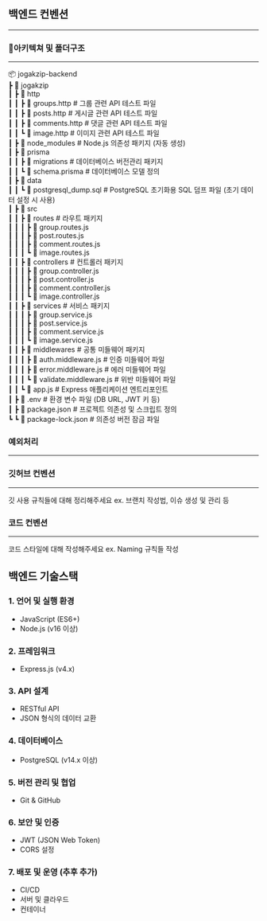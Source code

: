 ## 백엔드 컨벤션
---

### 📂아키텍쳐 및 폴더구조
---
📦 jogakzip-backend  
┣ 📂 jogakzip  
┃ ┣ 📂 http  
┃ ┃ ┣ 📄 groups.http # 그룹 관련 API 테스트 파일  
┃ ┃ ┣ 📄 posts.http # 게시글 관련 API 테스트 파일  
┃ ┃ ┣ 📄 comments.http # 댓글 관련 API 테스트 파일  
┃ ┃ ┗ 📄 image.http # 이미지 관련 API 테스트 파일  
┃ ┣ 📂 node_modules # Node.js 의존성 패키지 (자동 생성)  
┃ ┣ 📂 prisma  
┃ ┃ ┣ 📂 migrations # 데이터베이스 버전관리 패키지  
┃ ┃ ┗ 📄 schema.prisma # 데이터베이스 모델 정의  
┃ ┣ 📂 data  
┃ ┃ ┗ 📄 postgresql_dump.sql # PostgreSQL 초기화용 SQL 덤프 파일 (초기 데이터 설정 시 사용)  
┃ ┣ 📂 src  
┃ ┃ ┣ 📂 routes # 라우트 패키지  
┃ ┃ ┃ ┣ 📄 group.routes.js  
┃ ┃ ┃ ┣ 📄 post.routes.js  
┃ ┃ ┃ ┣ 📄 comment.routes.js  
┃ ┃ ┃ ┗ 📄 image.routes.js  
┃ ┃ ┣ 📂 controllers # 컨트롤러 패키지  
┃ ┃ ┃ ┣ 📄 group.controller.js  
┃ ┃ ┃ ┣ 📄 post.controller.js  
┃ ┃ ┃ ┣ 📄 comment.controller.js  
┃ ┃ ┃ ┗ 📄 image.controller.js  
┃ ┃ ┣ 📂 services # 서비스 패키지  
┃ ┃ ┃ ┣ 📄 group.service.js  
┃ ┃ ┃ ┣ 📄 post.service.js  
┃ ┃ ┃ ┣ 📄 comment.service.js  
┃ ┃ ┃ ┗ 📄 image.service.js  
┃ ┃ ┣ 📂 middlewares # 공통 미들웨어 패키지  
┃ ┃ ┃ ┣ 📄 auth.middleware.js # 인증 미들웨어 파일  
┃ ┃ ┃ ┣ 📄 error.middleware.js # 에러 미들웨어 파일  
┃ ┃ ┃ ┗ 📄 validate.middleware.js # 위반 미들웨어 파일  
┃ ┃ ┗ 📄 app.js  # Express 애플리케이션 엔트리포인트  
┃ ┣ 📄 .env # 환경 변수 파일 (DB URL, JWT 키 등)  
┃ ┣ 📄 package.json # 프로젝트 의존성 및 스크립트 정의  
┗ ┗ 📄 package-lock.json # 의존성 버전 잠금 파일  

### 예외처리
---



### 깃허브 컨벤션
---
깃 사용 규칙들에 대해 정리해주세요
ex. 브랜치 작성법, 이슈 생성 및 관리 등


### 코드 컨벤션
---
코드 스타일에 대해 작성해주세요
ex. Naming 규칙들 작성 

## 백엔드 기술스택
### 1. 언어 및 실행 환경
- JavaScript (ES6+)
- Node.js (v16 이상)

### 2. 프레임워크
- Express.js (v4.x)

### 3. API 설계
- RESTful API
- JSON 형식의 데이터 교환

### 4. 데이터베이스
- PostgreSQL (v14.x 이상)

### 5. 버전 관리 및 협업
- Git & GitHub

### 6. 보안 및 인증
- JWT (JSON Web Token)
- CORS 설정

### 7. 배포 및 운영 (추후 추가)
- CI/CD
- 서버 및 클라우드
- 컨테이너
